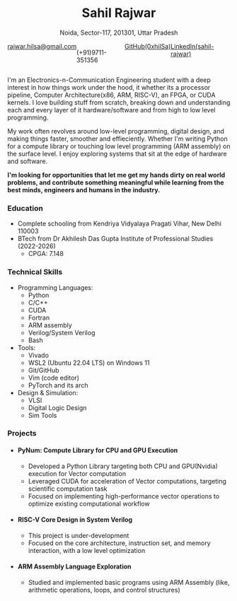 <h1 style="text-align: center;">Sahil Rajwar</h1>
<p style="text-align: center;">Noida, Sector-117, 201301, Uttar Pradesh</p>
<div style="display:flex; flex-direction:rows; justify-content:space-evenly; align-item:center;">
  <a href="mailto:rajwar.hilsa@gmail.com">rajwar.hilsa@gmail.com</a>
  <p>(+91)9711-351356</p>
  <a href="https://www.github.com/0xhilSa/">GitHub(0xhilSa)</a>
  <a href="www.linkedin.com/in/sahil-rajwar">LinkedIn(sahil-rajwar)</a>
</div>

<p>
I'm an Electronics-n-Communication Engineering student with a deep interest in how things work under the hood, it whether its a processor
pipeline, Computer Architecture(x86, ARM, RISC-V), an FPGA, or CUDA kernels. I love building stuff from scratch, breaking down and
understanding each and every layer of it hardware/software and from high to low level programming.

<p>
My work often revolves around low-level programming, digital design, and making things faster, smoother and effieciently. Whether I'm writing
Python for a compute library or touching low level programming (ARM assembly) on the surface level. I enjoy exploring systems that sit at the
edge of hardware and software.
</p>

<strong>
I'm looking for opportunities that let me get my hands dirty on real world problems, and contribute something meaningful while learning from
the best minds, engineers and humans in the industry.
</strong>

### Education
- Complete schooling from Kendriya Vidyalaya Pragati Vihar, New Delhi 110003
- BTech from Dr Akhilesh Das Gupta Institute of Professional Studies (2022-2026)
  - CPGA: 7.148

### Technical Skills
- Programming Languages:
  - Python
  - C/C++
  - CUDA
  - Fortran
  - ARM assembly
  - Verilog/System Verilog
  - Bash
- Tools:
  - Vivado
  - WSL2 (Ubuntu 22.04 LTS) on Windows 11
  - Git/GitHub
  - Vim (code editor)
  - PyTorch and its arch
- Design & Simulation:
  - VLSI
  - Digital Logic Design
  - Sim Tools

### Projects
- #### PyNum: Compute Library for CPU and GPU Execution
  - Developed a Python Library targeting both CPU and GPU(Nvidia) execution for Vector computation
  - Leveraged CUDA for acceleration of Vector computations, targeting scientific computation task
  - Focused on implementing high-performance vector operations to optimize existing computational workflow

- #### RISC-V Core Design in System Verilog
  - This project is under-development
  - Focused on the core architecture, instruction set, and memory interaction, with a low level optimization

- #### ARM Assembly Language Exploration
  - Studied and implemented basic programs using ARM Assembly (like, arithmetic operations, loops, and control structures)

